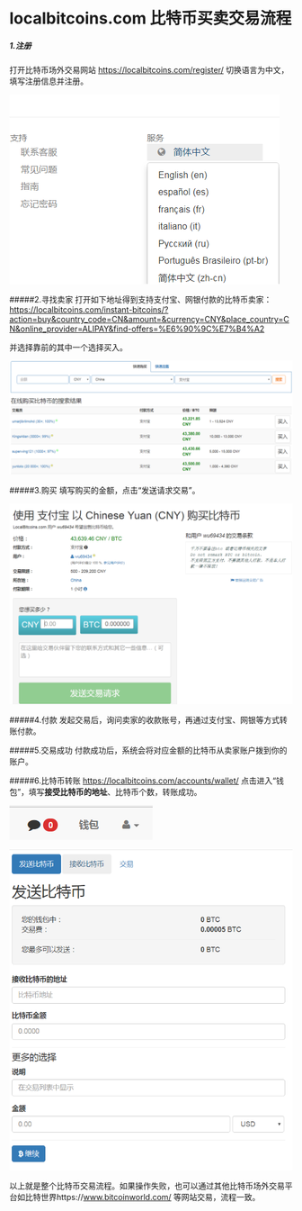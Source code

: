 # localbitcoins.com 比特币买卖交易流程

##### 1.注册
打开比特币场外交易网站 https://localbitcoins.com/register/ 切换语言为中文，填写注册信息并注册。

![](https://raw.githubusercontent.com/hellomasters/localbitcoins/master/1.%E5%88%87%E6%8D%A2%E8%AF%AD%E8%A8%80.png)

#####2.寻找卖家
打开如下地址得到支持支付宝、网银付款的比特币卖家：
https://localbitcoins.com/instant-bitcoins/?action=buy&country_code=CN&amount=&currency=CNY&place_country=CN&online_provider=ALIPAY&find-offers=%E6%90%9C%E7%B4%A2

并选择靠前的其中一个选择买入。

![](https://github.com/hellomasters/localbitcoins/blob/master/2.%E6%90%9C%E7%B4%A2%E4%B8%AD%E5%9B%BD%E5%8D%96%E5%AE%B6.png?raw=true)


#####3.购买
填写购买的金额，点击“发送请求交易”。

![](https://github.com/hellomasters/localbitcoins/blob/master/3.%E8%B4%AD%E4%B9%B0.png?raw=true)

#####4.付款
发起交易后，询问卖家的收款账号，再通过支付宝、网银等方式转账付款。

#####5.交易成功
付款成功后，系统会将对应金额的比特币从卖家账户拨到你的账户。

#####6.比特币转账
https://localbitcoins.com/accounts/wallet/
点击进入“钱包”，填写**接受比特币的地址**、比特币个数，转账成功。

![](https://github.com/hellomasters/localbitcoins/blob/master/4.%E8%BF%9B%E5%85%A5%E9%92%B1%E5%8C%85.png?raw=true)



![](https://github.com/hellomasters/localbitcoins/blob/master/5.%E5%8F%91%E9%80%81.png?raw=true)

以上就是整个比特币交易流程。如果操作失败，也可以通过其他比特币场外交易平台如比特世界https://www.bitcoinworld.com/ 等网站交易，流程一致。
